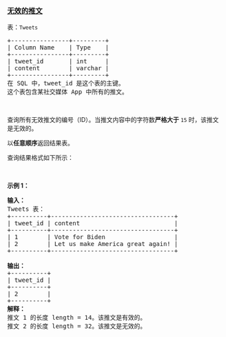 ### [无效的推文](https://leetcode-cn.com/problems/invalid-tweets)

<p>表：<code>Tweets</code></p>

<pre>
+----------------+---------+
| Column Name    | Type    |
+----------------+---------+
| tweet_id       | int     |
| content        | varchar |
+----------------+---------+
在 SQL 中，tweet_id 是这个表的主键。
这个表包含某社交媒体 App 中所有的推文。</pre>

<p>&nbsp;</p>

<p>查询所有无效推文的编号（ID）。当推文内容中的字符数<strong>严格大于</strong> <code>15</code> 时，该推文是无效的。</p>

<p>以<strong>任意顺序</strong>返回结果表。</p>

<p>查询结果格式如下所示：</p>

<p>&nbsp;</p>

<p><strong>示例 1：</strong></p>

<pre>
<strong>输入：</strong>
Tweets 表：
+----------+----------------------------------+
| tweet_id | content                          |
+----------+----------------------------------+
| 1        | Vote for Biden                   |
| 2        | Let us make America great again! |
+----------+----------------------------------+

<strong>输出：</strong>
+----------+
| tweet_id |
+----------+
| 2        |
+----------+
<strong>解释：</strong>
推文 1 的长度 length = 14。该推文是有效的。
推文 2 的长度 length = 32。该推文是无效的。
</pre>
